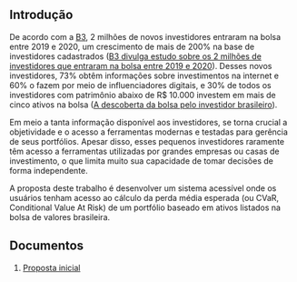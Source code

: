 ## Introdução

De acordo com a [B3](https://b3.com.br/), 2 milhões de novos investidores entraram na bolsa entre 2019 e 2020, um crescimento de mais de 200% na base de investidores cadastrados ([B3 divulga estudo sobre os 2 milhões de investidores que entraram na bolsa entre 2019 e 2020](http://www.b3.com.br/pt_br/noticias/investidores.htm)). Desses novos investidores, 73% obtêm informações sobre investimentos na internet e 60% o fazem por meio de influenciadores digitais, e 30% de todos os investidores com patrimônio abaixo de R$ 10.000 investem em mais de cinco ativos na bolsa ([A descoberta da bolsa pelo investidor brasileiro](http://b3.com.br/lumis/portal/file/fileDownload.jsp?fileId=8AE490CA76400395017662491534717C)).

Em meio a tanta informação disponível aos investidores, se torna crucial a objetividade e o acesso a ferramentas modernas e testadas para gerência de seus portfólios. Apesar disso, esses pequenos investidores raramente têm acesso a ferramentas utilizadas por grandes empresas ou casas de investimento, o que limita muito sua capacidade de tomar decisões de forma independente.

A proposta deste trabalho é desenvolver um sistema acessível onde os usuários tenham acesso ao cálculo da perda média esperada (ou CVaR, Conditional Value At Risk) de um portfólio baseado em ativos listados na bolsa de valores brasileira.

## Documentos

1. [Proposta inicial](./docs/proposta/proposta.pdf)